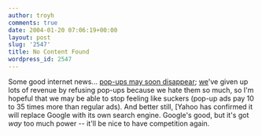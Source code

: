 ```yaml
---
author: troyh
comments: true
date: 2004-01-20 07:06:19+00:00
layout: post
slug: '2547'
title: No Content Found
wordpress_id: 2547
---
```


Some good internet news... [pop-ups may soon disappear](http://www.nytimes.com/2004/01/19/technology/19popup.html); [we](http://recipezaar.com)'ve given up lots of revenue by refusing pop-ups because we hate them so much, so I'm hopeful that we may be able to stop feeling like suckers (pop-up ads pay 10 to 35 times more than regular ads). And better still, [Yahoo has confirmed it will replace Google with its own search engine. Google's good, but it's got _way_ too much power -- it'll be nice to have competition again.
